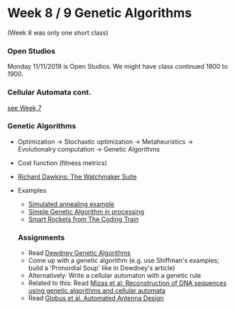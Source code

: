 # Week 8 / 9 Genetic Algorithms
(Week 8 was only one short class)

### Open Studios
Monday 11/11/2019 is Open Studios. We might have class continued 1800 to 1900.

### Cellular Automata cont.
[see Week 7](https://github.com/jbenno/nyuad_decoding_nature/tree/master/07)

### Genetic Algorithms
- Optimization -> Stochastic optimization -> Metaheuristics -> Evolutionalry computation -> Genetic Algorithms
- Cost function (fitness metrics)
- [Richard Dawkins: The Watchmaker Suite](http://watchmakersuite.sourceforge.net)

- Examples
  - [Simulated annealing example](https://editor.p5js.org/BIGfoot/sketches/6hot9Ssgm)
  - [Simple Genetic Algorithm in processing](http://shubhamkumar.live/blog/genetic-algorithm)
  - [Smart Rockets from The Coding Train](https://github.com/CodingTrain/website/tree/master/CodingChallenges/CC_029_SmartRockets/P5)
  
  ### Assignments
  - Read [Dewdney Genetic Algorithms](https://www.jstor.org/stable/24967834?seq=1#metadata_info_tab_contents)
  - Come up with a genetic algorithm (e.g. use Shiffman's examples; build a 'Primordial Soup' like in Dewdney's article)
  - Alternatively: Write a cellular automaton with a genetic rule
  - Related to this: Read [Mizas et al: Reconstruction of DNA sequences using genetic algorithms and cellular automata](https://www.sciencedirect.com/science/article/pii/S0303264707001815?via%3Dihub)
  - Read [Globus et al. Automated Antenna Design](http://alglobus.net/NASAwork/papers/Space2006Antenna.pdf)
  
